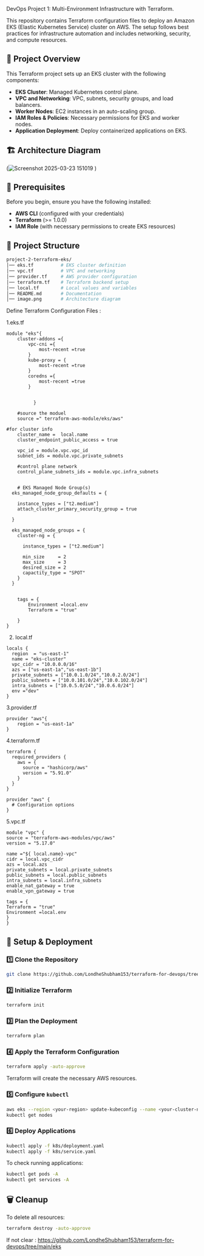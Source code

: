 DevOps Project 1: Multi-Environment Infrastructure with Terraform.


This repository contains Terraform configuration files to deploy an Amazon EKS (Elastic Kubernetes Service) cluster on AWS. The setup follows best practices for infrastructure automation and includes networking, security, and compute resources.

## 📌 **Project Overview**

This Terraform project sets up an EKS cluster with the following components:

- **EKS Cluster**: Managed Kubernetes control plane.
- **VPC and Networking**: VPC, subnets, security groups, and load balancers.
- **Worker Nodes**: EC2 instances in an auto-scaling group.
- **IAM Roles & Policies**: Necessary permissions for EKS and worker nodes.
- **Application Deployment**: Deploy containerized applications on EKS.

## 🏗 **Architecture Diagram**


(![Screenshot 2025-03-23 151019](https://github.com/user-attachments/assets/2a9cf7e2-1035-4ebe-a654-3a1971fb893d)
)

## 🚀 **Prerequisites**

Before you begin, ensure you have the following installed:

- **AWS CLI** (configured with your credentials)
- **Terraform** (>= 1.0.0)
- **IAM Role** (with necessary permissions to create EKS resources)

## 📂 **Project Structure**

```bash
project-2-terraform-eks/
│── eks.tf          # EKS cluster definition
│── vpc.tf          # VPC and networking
│── provider.tf     # AWS provider configuration
│── terraform.tf    # Terraform backend setup
│── local.tf        # Local values and variables
│── README.md       # Documentation
│── image.png       # Architecture diagram
```
Define Terraform Configuration Files :

1.eks.tf
```hcl
module "eks"{
    cluster-addons ={
        vpc-cni ={
            most-recent =true
        }
        kube-proxy = {
            most-recent =true
        }  
        coredns ={
            most-recent =true
        }
        
        
          }

    #source the moduel
    source =" terraform-aws-module/eks/aws"
   
#for cluster info
    cluster_name =  local.name
    cluster_endpoint_public_access = true

    vpc_id = module.vpc.vpc_id
    subnet_ids = module.vpc.private_subnets

    #control plane network
    control_plane_subnets_ids = module.vpc.infra_subnets 
    

    # EKS Managed Node Group(s)
  eks_managed_node_group_defaults = {
    
    instance_types = ["t2.medium"]
    attach_cluster_primary_security_group = true

  }

  eks_managed_node_groups = {
    cluster-ng = {
      
      instance_types = ["t2.medium"]

      min_size     = 2
      max_size     = 3
      desired_size = 2
      capactity_type = "SPOT"
    }
  }


    tags = {
        Environment =local.env
        Terraform = "true"

    }
}
```
2. local.tf
```hcl
locals {
  region  = "us-east-1"
  name = "eks-cluster"
  vpc_cidr = "10.0.0.0/16"
  azs = ["us-east-1a","us-east-1b"]
  private_subnets = ["10.0.1.0/24","10.0.2.0/24"]
  public_subnets = ["10.0.101.0/24","10.0.102.0/24"]
  intra_subnets = ["10.0.5.0/24","10.0.6.0/24"]
  env ="dev"
}
```
3.provider.tf
```hcl
provider "aws"{
    region = "us-east-1a"
}
```
4.terraform.tf 
```hcl
terraform {
  required_providers {
    aws = {
      source = "hashicorp/aws"
      version = "5.91.0"
    }
  }
}

provider "aws" {
  # Configuration options
}
```
5.vpc.tf 
```hcl
module "vpc" {
source = "terraform-aws-modules/vpc/aws"
version = "5.17.0"

name ="${ local.name}-vpc"
cidr = local.vpc_cidr
azs = local.azs
private_subnets = local.private_subnets
public_subnets = local.public_subnets
intra_subnets = local.infra_subnets
enable_nat_gateway = true
enable_vpn_gateway = true

tags = {
Terraform = "true"
Environment =local.env
}
}
```


## 🔧 **Setup & Deployment**

### 1️⃣ Clone the Repository

```sh
git clone https://github.com/LondheShubham153/terraform-for-devops/tree/main/eks
```

### 2️⃣ Initialize Terraform

```sh
terraform init
```

### 3️⃣ Plan the Deployment

```sh
terraform plan
```

### 4️⃣ Apply the Terraform Configuration

```sh
terraform apply -auto-approve
```

Terraform will create the necessary AWS resources.

### 5️⃣ Configure `kubectl`

```sh
aws eks --region <your-region> update-kubeconfig --name <your-cluster-name>
kubectl get nodes
```

### 6️⃣ Deploy Applications

```sh
kubectl apply -f k8s/deployment.yaml
kubectl apply -f k8s/service.yaml
```

To check running applications:

```sh
kubectl get pods -A
kubectl get services -A
```

## 🗑 **Cleanup**

To delete all resources:

```sh
terraform destroy -auto-approve
```

If not clear : https://github.com/LondheShubham153/terraform-for-devops/tree/main/eks

